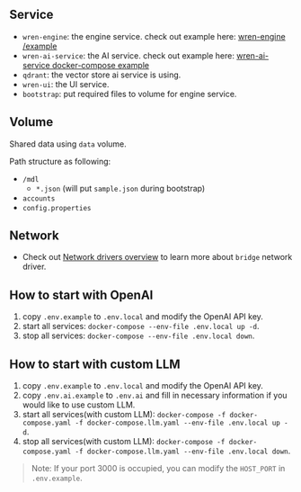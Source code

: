 ## Service
* `wren-engine`: the engine service. check out example here: [wren-engine
/example](https://github.com/Canner/wren-engine/tree/main/example)
* `wren-ai-service`: the AI service. check out example here: [wren-ai-service docker-compose example](https://github.com/Canner/WrenAI/blob/main/wren-ai-service/docker/docker-compose.yaml)
* `qdrant`: the vector store ai service is using.
* `wren-ui`: the UI service.
* `bootstrap`: put required files to volume for engine service.

## Volume
Shared data using `data` volume.

Path structure as following:
* `/mdl`
    * `*.json` (will put `sample.json` during bootstrap)
* `accounts`
* `config.properties`

## Network
* Check out [Network drivers overview](https://docs.docker.com/network/drivers/) to learn more about `bridge` network driver.

## How to start with OpenAI
1. copy `.env.example` to `.env.local` and modify the OpenAI API key.
2. start all services: `docker-compose --env-file .env.local up -d`.
3. stop all services: `docker-compose --env-file .env.local down`.

## How to start with custom LLM
1. copy `.env.example` to `.env.local` and modify the OpenAI API key.
2. copy `.env.ai.example` to `.env.ai` and fill in necessary information if you would like to use custom LLM.
3. start all services(with custom LLM): `docker-compose -f docker-compose.yaml -f docker-compose.llm.yaml --env-file .env.local up -d`.
4. stop all services(with custom LLM): `docker-compose -f docker-compose.yaml -f docker-compose.llm.yaml --env-file .env.local down`.

>Note: If your port 3000 is occupied, you can modify the `HOST_PORT` in `.env.example`.